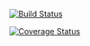 

[![Build Status](https://app.travis-ci.com/TonySol/fin.svg?branch=main)](https://app.travis-ci.com/TonySol/fin)

[![Coverage Status](https://coveralls.io/repos/github/TonySol/fin/badge.svg?branch=main)](https://coveralls.io/github/TonySol/fin?branch=main)